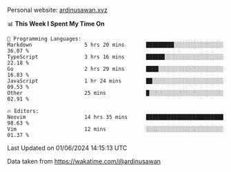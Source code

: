 Personal website: [ardinusawan.xyz](https://ardinusawan.xyz)

<!--START_SECTION:waka-->
📊 **This Week I Spent My Time On** 

```text
💬 Programming Languages: 
Markdown                 5 hrs 20 mins       █████████░░░░░░░░░░░░░░░░   36.07 % 
TypeScript               3 hrs 16 mins       ██████░░░░░░░░░░░░░░░░░░░   22.18 % 
Go                       2 hrs 29 mins       ████░░░░░░░░░░░░░░░░░░░░░   16.83 % 
JavaScript               1 hr 24 mins        ██░░░░░░░░░░░░░░░░░░░░░░░   09.53 % 
Other                    25 mins             █░░░░░░░░░░░░░░░░░░░░░░░░   02.91 % 

🔥 Editors: 
Neovim                   14 hrs 35 mins      █████████████████████████   98.63 % 
Vim                      12 mins             ░░░░░░░░░░░░░░░░░░░░░░░░░   01.37 % 
```


 Last Updated on 01/06/2024 14:15:13 UTC
<!--END_SECTION:waka-->
Data taken from https://wakatime.com/@ardinusawan

